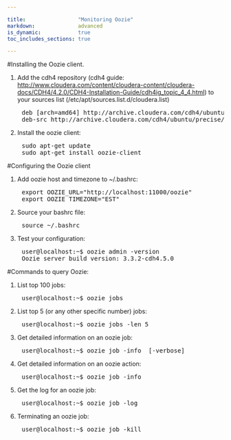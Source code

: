 ```yaml
---

title:                 "Monitoring Oozie"
markdown:              advanced
is_dynamic:            true
toc_includes_sections: true

---
```


#Installing the Oozie client.
1. Add the cdh4 repository (cdh4 guide: http://www.cloudera.com/content/cloudera-content/cloudera-docs/CDH4/4.2.0/CDH4-Installation-Guide/cdh4ig_topic_4_4.html) to your sources list (/etc/apt/sources.list.d/cloudera.list)
<pre>
    deb [arch=amd64] http://archive.cloudera.com/cdh4/ubuntu/precise/amd64/cdh precise-cdh4 contrib
    deb-src http://archive.cloudera.com/cdh4/ubuntu/precise/amd64/cdh precise-cdh4 contrib
</pre>
2. Install the oozie client:
<pre>
    sudo apt-get update
    sudo apt-get install oozie-client
</pre>

#Configuring the Oozie client
1. Add oozie host and timezone to ~/.bashrc:
<pre>
    export OOZIE_URL="http://localhost:11000/oozie"
    export OOZIE_TIMEZONE="EST"
</pre>
2. Source your bashrc file:
<pre>
    source ~/.bashrc
</pre>
3. Test your configuration:
<pre>
    user@localhost:~$ oozie admin -version
    Oozie server build version: 3.3.2-cdh4.5.0
</pre>

#Commands to query Oozie:
1. List top 100 jobs:
<pre>
    user@localhost:~$ oozie jobs
</pre>
2. List top 5 (or any other specific number) jobs:
<pre>
    user@localhost:~$ oozie jobs -len 5
</pre>
3. Get detailed information on an oozie job:
<pre>
    user@localhost:~$ oozie job -info <OOZIE_JOB_ID> [-verbose]
</pre>
4. Get detailed information on an oozie action:
<pre>
    user@localhost:~$ oozie job -info <OOZIE_ACTION_ID>
</pre>
5. Get the log for an oozie job:
<pre>
    user@localhost:~$ oozie job -log <OOZIE_JOB_ID>
</pre>
6. Terminating an oozie job:
<pre>
    user@localhost:~$ oozie job -kill <OOZIE_JOB_ID>
</pre>